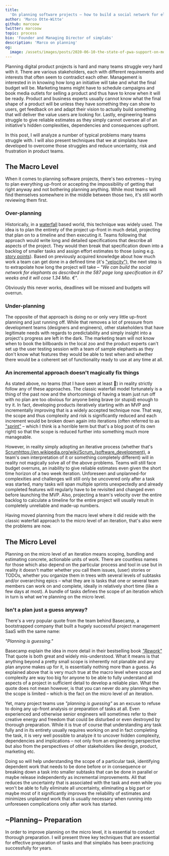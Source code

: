 ```yaml
---
title:
  'On planning software projects – how to build a social network for elephants'
author: 'Marco Otte-Witte'
github: marcoow
twitter: marcoow
topic: process
bio: 'Founder and Managing Director of simplabs'
description: 'Marco on planning'
og:
  image: /assets/images/posts/2020-06-10-the-state-of-pwa-support-on-mobile-and-desktop-in-2020/og-image.png
---
```


Planning digital product projects is hard and many teams struggle very hard with
it. There are various stakeholders, each with different requirements and
interests that often seem to contradict each other. Management is interested in
in knowing how long an initiative will take and what the final budget will be.
Marketing teams might have to schedule campaigns and book media outlets for
selling a product and thus have to know when it will be ready. Product and
business experts usually cannot know what the final shape of a product will be
unless they have something they can show to users, get feedback on and adapt
their vision to actually build something that will deliver the value users are
looking for. Lastly, engineering teams struggle to give reliable estimates as
they simply cannot oversee all of an initiative's hidden complexities,
dependencies and consequences upfront.

In this post, I will analyze a number of typical problems many teams struggle
with. I will also present techniques that we at simplabs have developed to
overcome those struggles and reduce uncertainty, risk and frustration in product
teams.

<!--break-->

## The Macro Level

When it comes to planning software projects, there's two extremes – trying to
plan everything up-front or accepting the impossibility of getting that right
anyway and not bothering planning anything. While most teams will find
themselves somewhere in the middle between those two, it's still worth reviewing
them first.

### Over-planning

Historically, in a [waterfall](https://en.wikipedia.org/wiki/Waterfall_model)
based world, this technique was widely used. The idea is to plan the entirety of
the project up-front in much detail, projecting that plan on to a timeline and
then executing it. Teams following that approach would write long and detailed
specifications that describe all aspects of the project. They would then break
that specification down into a backlog of smaller tasks and assign effort
estimates to those (using e.g.
[story points](https://en.wikipedia.org/wiki/Planning_poker)). Based on
previously acquired knowledge about how much work a team can get done in a
defined time (it's
["velocity"](<https://en.wikipedia.org/wiki/Velocity_(software_development)>)),
the next step is to extrapolate how long the project will take – _"We can build
the social network for elephants as described in the 587 page long specification
in 67 weeks and it will cose 1.34 Mio. €"_.

Obviously this never works, deadlines will be missed and budgets will overrun.

### Under-planning

The opposite of that approach is doing no or only very little up-front planning
and just running off. While that removes a lot of pressure from development
teams (designers and engineers), other stakeholders that have legitimate needs
with regards to predictability and simply insight into a project's progress are
left in the dark. The marketing team will not know when to book the billboards
in the local zoo and the product experts can't set up the user testing session
with a team of sample elephants as they don't know what features they would be
able to test when and whether there would be a coherent set of functionality
ready to use at any time at all.

### An incremental approach doesn't magically fix things

As stated above, no teams (that I have seen at least 🤞) in reality strictly
follow any of these approaches. The classic waterfall model fortunately is a
thing of the past now and the shortcomings of having a team just run off with no
plan are too obvious for anyone being brave (or stupid) enough to try it. In
fact, developing products iteratively starting with an MVP and incrementally
improving that is a widely accepted technique now. That way, the scope and thus
complexity and risk is significantly reduced and each increment would be broken
down again into iterations (often referred to as
["sprint"](<https://en.wikipedia.org/wiki/Scrum_(software_development)#Sprint>)
– which I think is a horrible term but that's a blog post of its own right) so
that the scope is reduced further into something much more manageable.

However, in reality simply adopting an iterative process (whether that's
[Scrum]()https://en.wikipedia.org/wiki/Scrum_(software_development), a team's
own interpretation of it or something completely different) will in reality not
magically solve all of the above problems. Teams will still face budget
overruns, an inability to give reliable estimates even given the short time
horizon of a two week iteration. Unforeseen and unplanned-for complexities and
challenges will still only be uncovered only after a task was started, many
tasks will span multiple sprints unexpectedly and already completed features
will regularly have to be revisited and changed even before launching the MVP.
Also, projecting a team's velocity over the entire backlog to calculate a
timeline for the entire project will usually result in completely unreliable and
made-up numbers.

Having moved planning from the macro level where it did reside with the classic
waterfall approach to the micro level of an iteration, that's also were the
problems are now.

## The Micro Level

Planning on the micro level of an iteration means scoping, bundling and
estimating concrete, actionable units of work. There are countless names for
those which also depend on the particular process and tool in use but in reality
it doesn't matter whether you call them issues, (user) stories or TODOs, whether
you organize them in trees with several levels of subtasks and/or overarching
epics – what they are is tasks that one or several team members can work on and
complete, ideally in relatively short time (like a few days at most). A bundle
of tasks defines the scope of an iteration which in turn is what we're planning
on the micro level.

### Isn't a plan just a guess anyway?

There's a very popular quote from the team behind Basecamp, a bootstrapped
company that built a hugely successful project management SaaS with the same
name:

_"Planning is guessing."_

Basecamp explain the idea in more detail in their bestselling book
[_"Rework"_](https://basecamp.com/books/rework) That quote is both great and
widely mis-understood. What it means is that anything beyond a pretty small
scope is inherently not planable and any plan anyone makes up for it, is
essentially nothing more than a guess. As explained above that is very much true
at the macro level where scope and complexity are way too big for anyone to be
able to fully understand all aspects of a project in sufficient detail to
develop a reliable plan. What the quote does not mean however, is that you can
never do any planning when the scope is limited – which is the fact on the micro
level of an iteration.

Yet, many project teams use _"planning is guessing"_ as an excuse to refuse to
doing any up-front analysis or preparation of tasks at all. Even experienced and
otherwise senior engineers will sometimes refer to their creative energy and
freedom that could be disturbed or even destroyed by thorough preparation. While
it is true of course that understanding any task fully and in its entirety
usually requires working on and in fact completing the task, it is very well
possible to analyze it to uncover hidden complexity, dependencies and
implications – not only from an engineering perspective but also from the
perspectives of other stakeholders like design, product, marketing etc.

Doing so will help understanding the scope of a particular task, identifying
dependent work that needs to be done before or in consequence or breaking down a
task into smaller subtasks that can be done in parallel or maybe release
independently as incremental improvements. All that reduces the uncertainty that
is associated with the task and even while you won't be able to fully eliminate
all uncertainty, eliminating a big part or maybe most of it significantly
improves the reliability of estimates and minimizes unplanned work that is
usually necessary when running into unforeseen complications only after work has
started.

## ~Planning~ Preparation

In order to improve planning on the micro level, it is essential to conduct
thorough preparation. I will present three key techniques that are essential for
effective preparation of tasks and that simplabs has been practicing
successfully for years.
